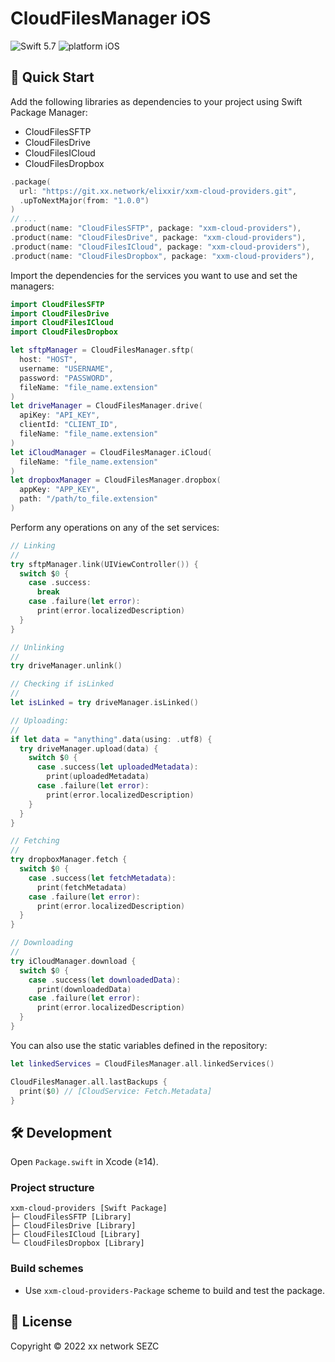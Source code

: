 # CloudFilesManager iOS

![Swift 5.7](https://img.shields.io/badge/swift-5.7-orange.svg)
![platform iOS](https://img.shields.io/badge/platform-iOS-blue.svg)

## 🚀 Quick Start

Add the following libraries as dependencies to your project using Swift Package Manager:
- CloudFilesSFTP
- CloudFilesDrive
- CloudFilesICloud
- CloudFilesDropbox

```swift
.package(
  url: "https://git.xx.network/elixxir/xxm-cloud-providers.git",
  .upToNextMajor(from: "1.0.0")
)
// ...
.product(name: "CloudFilesSFTP", package: "xxm-cloud-providers"),
.product(name: "CloudFilesDrive", package: "xxm-cloud-providers"),
.product(name: "CloudFilesICloud", package: "xxm-cloud-providers"),
.product(name: "CloudFilesDropbox", package: "xxm-cloud-providers"),
```
Import the dependencies for the services you want to use and set the managers:

```swift
import CloudFilesSFTP
import CloudFilesDrive
import CloudFilesICloud
import CloudFilesDropbox

let sftpManager = CloudFilesManager.sftp(
  host: "HOST",
  username: "USERNAME",
  password: "PASSWORD",
  fileName: "file_name.extension"
)
let driveManager = CloudFilesManager.drive(
  apiKey: "API_KEY",
  clientId: "CLIENT_ID",
  fileName: "file_name.extension"
)
let iCloudManager = CloudFilesManager.iCloud(
  fileName: "file_name.extension"
)
let dropboxManager = CloudFilesManager.dropbox(
  appKey: "APP_KEY",
  path: "/path/to_file.extension"
)
```
Perform any operations on any of the set services:
```swift
// Linking
//
try sftpManager.link(UIViewController()) {
  switch $0 {
    case .success:
      break
    case .failure(let error):
      print(error.localizedDescription)
  }
}

// Unlinking
//
try driveManager.unlink()

// Checking if isLinked
//
let isLinked = try driveManager.isLinked()

// Uploading:
//
if let data = "anything".data(using: .utf8) {
  try driveManager.upload(data) {
    switch $0 {
      case .success(let uploadedMetadata):
        print(uploadedMetadata)
      case .failure(let error):
        print(error.localizedDescription)
    }
  }
}

// Fetching
//
try dropboxManager.fetch {
  switch $0 {
    case .success(let fetchMetadata):
      print(fetchMetadata)
    case .failure(let error):
      print(error.localizedDescription)
  }
}

// Downloading
//
try iCloudManager.download {
  switch $0 {
    case .success(let downloadedData):
      print(downloadedData)
    case .failure(let error):
      print(error.localizedDescription)
  }
}
```
You can also use the static variables defined in the repository:
```swift
let linkedServices = CloudFilesManager.all.linkedServices()

CloudFilesManager.all.lastBackups {
  print($0) // [CloudService: Fetch.Metadata]
}
```
## 🛠 Development

Open `Package.swift` in Xcode (≥14).

### Project structure

```
xxm-cloud-providers [Swift Package]
├─ CloudFilesSFTP [Library]
├─ CloudFilesDrive [Library]
├─ CloudFilesICloud [Library]
└─ CloudFilesDropbox [Library]
```

### Build schemes

- Use `xxm-cloud-providers-Package` scheme to build and test the package.

## 📄 License

Copyright © 2022 xx network SEZC
